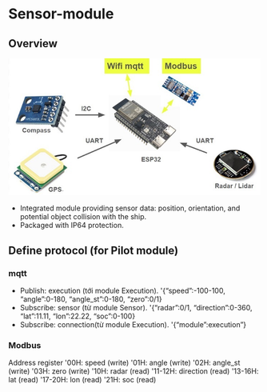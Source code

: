 # Sensor-module
## Overview

![Image](Image/sensor_system.jpg)

- Integrated module providing sensor data: position, orientation, and potential object collision with the ship.
- Packaged with IP64 protection.

## Define protocol (for Pilot module)
### mqtt
- Publish: execution (tới module Execution).
'{“speed”:-100-100, “angle”:0-180, “angle_st”:0-180, “zero”:0/1}
- Subscribe: sensor (từ module Sensor).
'{“radar”:0/1, “direction”:0-360, “lat”:11.11, “lon”:22.22, “soc”:0-100}
- Subscribe: connection(từ module Execution).
'{“module”:execution”}
### Modbus
Address register
'00H: speed			    (write)
'01H: angle			    (write)
'02H: angle_st		  (write)
'03H: zero			    (write)
'10H: radar			    (read)
'11-12H: direction	(read)
'13-16H: lat			  (read)
'17-20H: lon			  (read)
'21H: soc			      (read)
